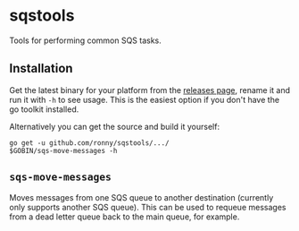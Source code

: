 # sqstools

Tools for performing common SQS tasks.

## Installation

Get the latest binary for your platform from the [releases page], rename it and run it with `-h` to see usage. This is
the easiest option if you don't have the go toolkit installed.

Alternatively you can get the source and build it yourself:

```
go get -u github.com/ronny/sqstools/.../
$GOBIN/sqs-move-messages -h
```

## `sqs-move-messages`

Moves messages from one SQS queue to another destination (currently only supports another SQS queue). This can be used to
requeue messages from a dead letter queue back to the main queue, for example.

[releases page]: https://github.com/ronny/sqstools/releases
